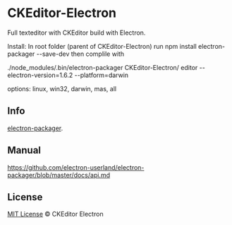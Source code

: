 # CKEditor-Electron
Full texteditor with CKEditor build with Electron.

Install:
In root folder (parent of CKEditor-Electron) run
npm install electron-packager --save-dev
then complile with

 ./node_modules/.bin/electron-packager CKEditor-Electron/ editor --electron-version=1.6.2 --platform=darwin
 
options: linux, win32, darwin, mas, all

## Info 
[electron-packager](https://www.npmjs.com/package/electron-packager).

## Manual
https://github.com/electron-userland/electron-packager/blob/master/docs/api.md

## License
[MIT License](./LICENSE) © CKEditor Electron
